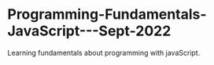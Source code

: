 # Programming-Fundamentals-JavaScript---Sept-2022
Learning fundamentals about programming with javaScript.
